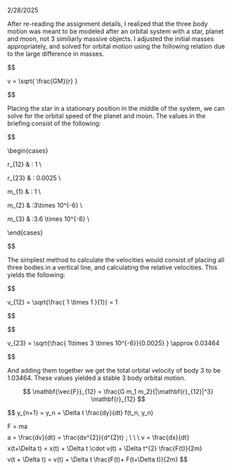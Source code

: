2/28/2025

  

After re-reading the assignment details, I realized that the three body motion was meant to be modeled after an orbital system with a star, planet and moon, not 3 similiarly massive objects. I adjusted the initial masses appropriately, and solved for orbital motion using the following relation due to the large difference in masses.

$$

v = \sqrt{ \frac{GM}{r} }

$$

Placing the star in a stationary position in the middle of the system, we can solve for the orbital speed of the planet and moon. The values in the briefing consist of the following:

$$

\begin{cases}

r_{12} & : 1 \\

r_{23} & : 0.0025 \\

m_{1} & : 1 \\

m_{2} & :3\times 10^{-6} \\

m_{3} & :3.6 \times 10^{-8} \\

  

\end{cases}

$$

The simplest method to calculate the velocities would consist of placing all three bodies in a vertical line, and calculating the relative velocities. This yields the following:

$$

v_{12} = \sqrt{\frac{ 1 \times 1 }{1}} = 1

$$

$$

v_{23} = \sqrt{\frac{ 1\times 3 \times 10^{-6}}{0.0025} } \approx 0.03464

$$

And adding them together we get the total orbital velocity of body 3 to be 1.03464. These values yielded a stable 3 body orbital motion.


$$
\mathbf{\vec{F}}_{12} = \frac{G m_1 m_2}{|\mathbf{r}_{12}|^3} \mathbf{r}_{12}
$$

$$
y_{n+1} = y_n + \Delta t  \frac{dy}{dt} f(t_n, y_n)

$$
$$
F = ma
$$
$$
a = \frac{dv}{dt} = \frac{dx^{2}}{d^{2}t} ;  \ \ \ v = \frac{dx}{dt}
$$
$$
x(t+\Delta t) = x(t) + \Delta t \cdot v(t) + \Delta t^{2} \frac{F(t)}{2m}
$$
$$
v(t + \Delta t) = v(t) + \Delta t \frac{F(t)+ F(t+\Delta t)}{2m}
$$

